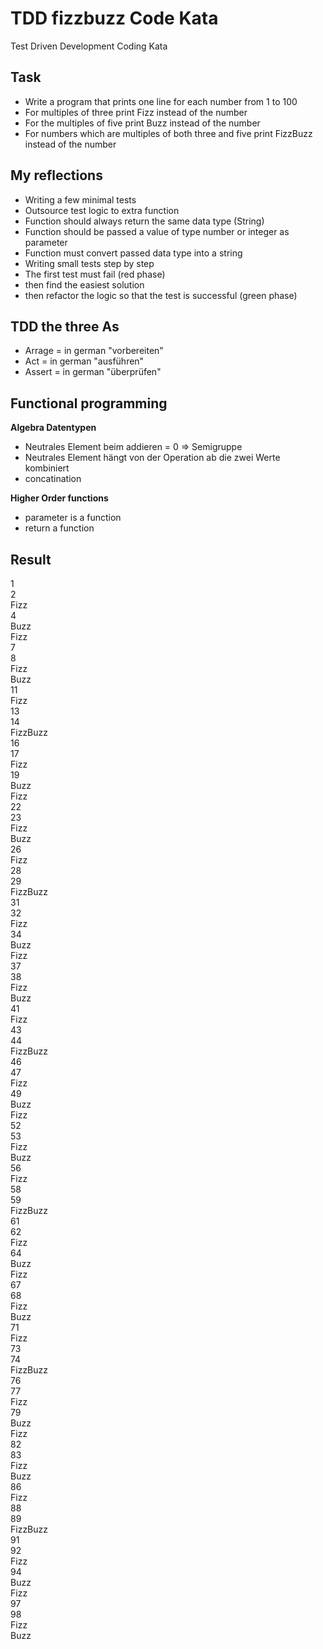 # TDD fizzbuzz Code Kata
Test Driven Development Coding Kata

## Task
- Write a program that prints one line for each number from 1 to 100
- For multiples of three print Fizz instead of the number
- For the multiples of five print Buzz instead of the number
- For numbers which are multiples of both three and five print FizzBuzz instead of the number

## My reflections
- Writing a few minimal tests
- Outsource test logic to extra function
- Function should always return the same data type (String)
- Function should be passed a value of type number or integer as parameter
- Function must convert passed data type into a string
- Writing small tests step by step
- The first test must fail (red phase)
- then find the easiest solution
- then refactor the logic so that the test is successful (green phase)

## TDD the three As
- Arrage = in german "vorbereiten"
- Act = in german "ausführen"
- Assert = in german "überprüfen"

## Functional programming
**Algebra Datentypen**  
- Neutrales Element beim addieren = 0 => Semigruppe
- Neutrales Element hängt von der Operation ab die zwei Werte kombiniert
- concatination 
 
 **Higher Order functions**  
- parameter is a function
- return a function

## Result 
1  
2  
Fizz  
4  
Buzz  
Fizz  
7  
8  
Fizz  
Buzz  
11  
Fizz  
13  
14  
FizzBuzz  
16  
17  
Fizz  
19  
Buzz  
Fizz  
22  
23  
Fizz  
Buzz  
26  
Fizz  
28  
29  
FizzBuzz  
31  
32  
Fizz  
34  
Buzz  
Fizz  
37  
38  
Fizz  
Buzz  
41  
Fizz  
43  
44    
FizzBuzz  
46  
47  
Fizz  
49  
Buzz  
Fizz  
52  
53  
Fizz  
Buzz  
56  
Fizz  
58  
59  
FizzBuzz   
61  
62  
Fizz  
64  
Buzz  
Fizz  
67  
68  
Fizz  
Buzz  
71  
Fizz  
73  
74  
FizzBuzz  
76  
77  
Fizz  
79  
Buzz  
Fizz  
82  
83  
Fizz  
Buzz  
86  
Fizz  
88  
89  
FizzBuzz  
91  
92  
Fizz  
94  
Buzz  
Fizz  
97  
98  
Fizz  
Buzz  

